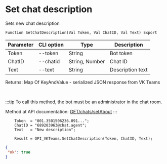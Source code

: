 ﻿---
sidebar_position: 13
---

# Set chat description
 Sets new chat description



`Function SetChatDescription(Val Token, Val ChatID, Val Text) Export`

  | Parameter | CLI option | Type | Description |
  |-|-|-|-|
  | Token | --token | String | Bot token |
  | ChatID | --chatid | String, Number | Chat ID |
  | Text | --text | String | Description text |

  
  Returns:  Map Of KeyAndValue - serialized JSON response from VK Teams

<br/>

:::tip
To call this method, the bot must be an administrator in the chat room.

 Method at API documentation: [GET ​​/chats/setAbout](https://teams.vk.com/botapi/#/chats/get_chats_setAbout)
:::
<br/>


```bsl title="Code example"
    Token  = "001.3501506236.091...";
    ChatID = "689203963@chat.agent";
    Text   = "New description";

    Result = OPI_VKTeams.SetChatDescription(Token, ChatID, Text);
```
 



```json title="Result"
{
 "ok": true
}
```
